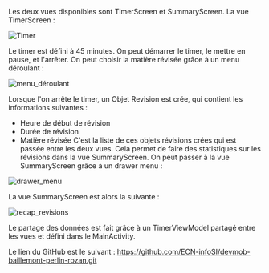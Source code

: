 Les deux vues disponibles sont TimerScreen et SummaryScreen. 
La vue TimerScreen : 

![Timer](https://github.com/user-attachments/assets/1891a597-df8f-4fc7-af9f-9ccef0a8dc55)

Le timer est défini à 45 minutes. On peut démarrer le timer, le mettre en pause, et l'arrêter. On peut choisir la matière révisée grâce à un menu déroulant : 

![menu_déroulant](https://github.com/user-attachments/assets/8487e1a5-6107-4a45-8c65-ed2a52daf494)

Lorsque l'on arrête le timer, un Objet Revision est crée, qui contient les informations suivantes :
- Heure de début de révision
- Durée de révision
- Matière révisée
C'est la liste de ces objets révisions crées qui est passée entre les deux vues. Cela permet de faire des statistiques sur les révisions dans la vue SummaryScreen.
On peut passer à la vue SummaryScreen grâce à un drawer menu :

![drawer_menu](https://github.com/user-attachments/assets/aaa22a8c-eccd-4e80-b619-23e25d5ac393)

La vue SummaryScreen est alors la suivante : 

![recap_revisions](https://github.com/user-attachments/assets/04c754ad-642d-45a5-b71d-6e4d634142ac)

Le partage des données est fait grâce à un TimerViewModel partagé entre les vues et défini dans le MainActivity.

Le lien du GitHub est le suivant : https://github.com/ECN-infoSI/devmob-baillemont-perlin-rozan.git

